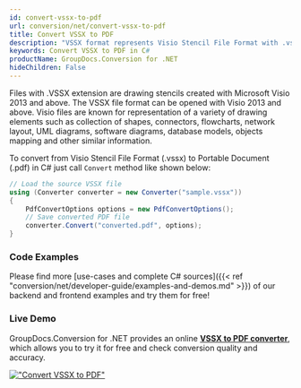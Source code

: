 ```yaml
---
id: convert-vssx-to-pdf
url: conversion/net/convert-vssx-to-pdf
title: Convert VSSX to PDF
description: "VSSX format represents Visio Stencil File Format with .vssx extension. Learn how to convert VSSX to PDF file programmatically in C# language using GroupDocs.Conversion for .NET library."
keywords: Convert VSSX to PDF in C#
productName: GroupDocs.Conversion for .NET
hideChildren: False
---
```


Files with .VSSX extension are drawing stencils created with Microsoft Visio 2013 and above. The VSSX file format can be opened with Visio 2013 and above. Visio files are known for representation of a variety of drawing elements such as collection of shapes, connectors, flowcharts, network layout, UML diagrams, software diagrams, database models, objects mapping and other similar information.

To convert from Visio Stencil File Format (.vssx) to Portable Document (.pdf) in C# just call `Convert` method like shown below:

```csharp
// Load the source VSSX file
using (Converter converter = new Converter("sample.vssx"))
{
    PdfConvertOptions options = new PdfConvertOptions();
    // Save converted PDF file
    converter.Convert("converted.pdf", options);
}
```

### Code Examples

Please find more [use-cases and complete C# sources]({{< ref "conversion/net/developer-guide/examples-and-demos.md" >}}) of our backend and frontend examples and try them for free!

### Live Demo

GroupDocs.Conversion for .NET provides an online [**VSSX to PDF converter**](https://products.groupdocs.app/conversion/vssx-to-pdf), which allows you to try it for free and check conversion quality and accuracy.

[!["Convert VSSX to PDF"](conversion/net/images/convert-vssx-to-pdf.png)](https://products.groupdocs.app/conversion/vssx-to-pdf)